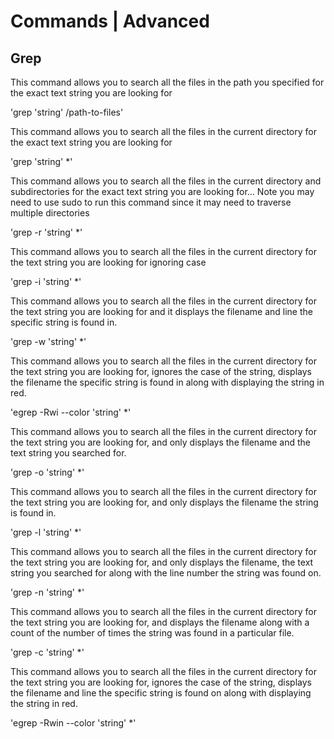 # Commands | Advanced

## Grep

This command allows you to search all the files in the path you specified for the exact text string you are looking for

'grep 'string' /path-to-files'

This command allows you to search all the files in the current directory for the exact text string you are looking for

'grep 'string' *'

This command allows you to search all the files in the current directory and subdirectories for the exact text string you are looking for… Note you may need to use sudo to run this command since it may need to traverse multiple directories

'grep -r 'string' *'

This command allows you to search all the files in the current directory for the text string you are looking for ignoring case

'grep -i 'string' *'

This command allows you to search all the files in the current directory for the text string you are looking for and it displays the filename and line the specific string is found in.

'grep -w 'string' *'


This command allows you to search all the files in the current directory for the text string you are looking for, ignores the case of the string, displays the filename the specific string is found in along with displaying the string in red.

'egrep -Rwi --color 'string' *'

This command allows you to search all the files in the current directory for the text string you are looking for, and only displays the filename and the text string you searched for.

'grep -o 'string' *'

This command allows you to search all the files in the current directory for the text string you are looking for, and only displays the filename the string is found in.

'grep -l 'string' *'

This command allows you to search all the files in the current directory for the text string you are looking for, and only displays the filename, the text string you searched for along with the line number the string was found on.

'grep -n 'string' *'


This command allows you to search all the files in the current directory for the text string you are looking for, and displays the filename along with a count of the number of times the string was found in a particular file.

'grep -c 'string' *'

This command allows you to search all the files in the current directory for the text string you are looking for, ignores the case of the string, displays the filename and line the specific string is found on along with displaying the string in red.

'egrep -Rwin --color 'string' *'

